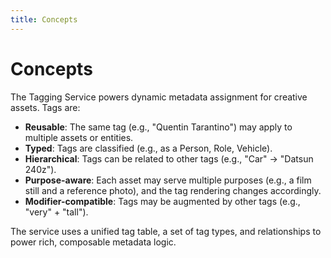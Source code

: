 ```yaml
---
title: Concepts
---
```

# Concepts

The Tagging Service powers dynamic metadata assignment for creative assets. Tags are:

- **Reusable**: The same tag (e.g., "Quentin Tarantino") may apply to multiple assets or entities.
- **Typed**: Tags are classified (e.g., as a Person, Role, Vehicle).
- **Hierarchical**: Tags can be related to other tags (e.g., "Car" → "Datsun 240z").
- **Purpose-aware**: Each asset may serve multiple purposes (e.g., a film still and a reference photo), and the tag rendering changes accordingly.
- **Modifier-compatible**: Tags may be augmented by other tags (e.g., "very" + "tall").

The service uses a unified tag table, a set of tag types, and relationships to power rich, composable metadata logic.
